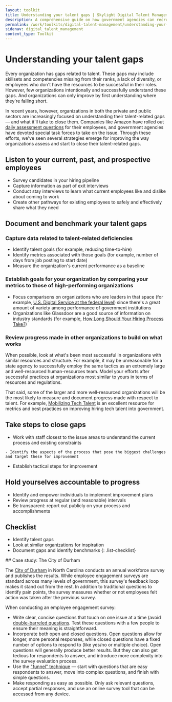```yaml
---
layout: toolkit
title: Understanding your talent gaps | Skylight Digital Talent Management Handbook
description: A comprehensive guide on how government agencies can recruit, hire, onboard, and retain digital talent.
permalink: /work/toolkits/digital-talent-management/understanding-your-talent-gaps/
sidenav: digital_talent_management
content_type: Toolkit
---
```


# Understanding your talent gaps

Every organization has gaps related to talent. These gaps may include skillsets and competencies missing from their ranks, a lack of diversity, or employees who don't have the resources to be successful in their roles. However, few organizations intentionally and successfully understand these gaps. And organizations can only improve by first understanding where they're falling short.

In recent years, however, organizations in both the private and public sectors are increasingly focused on understanding their talent-related gaps — and what it'll take to close them. Companies like Amazon have rolled out [daily assessment
questions](https://www.cnbc.com/2018/03/30/amazon-employee-reaction-to-hr-programs-connections-forte.html) for their employees, and government agencies have devoted special task forces to take on the issue. Through these efforts, we've seen several strategies emerge for improving the way organizations assess and start to close their talent-related gaps.

## Listen to your current, past, and prospective employees

- Survey candidates in your hiring pipeline
- Capture information as part of exit interviews
- Conduct stay interviews to learn what current employees like and dislike about coming to work
- Create other pathways for existing employees to safely and effectively share what they need

## Document and benchmark your talent gaps

### Capture data related to talent-related deficiencies

- Identify talent goals (for example, reducing time-to-hire)
- Identify metrics associated with those goals (for example, number of days from job posting to start date)
- Measure the organization's current performance as a baseline

### Establish goals for your organization by comparing your metrics to those of high-performing organizations

- Focus comparisons on organizations who are leaders in that space (for example, [U.S. Digital Service at the federal level](https://www.govloop.com/new-hiring-pilot-could-help-agencies-find-qualified-candidates-faster/)) since there's a great amount of variety among performance of government institutions
- Organizations like Glassdoor are a good source of information on industry standards (for example, [How Long Should Your Hiring Process Take?](https://www.glassdoor.com/blog/how-long-should-interviews-take/))

### Review progress made in other organizations to build on what works

When possible, look at what's been most successful in organizations with similar resources and structure. For example, it may be unreasonable for a state agency to successfully employ the same tactics as an extremely large and well-resourced human-resources team. Model your efforts after successful practices at organizations most similar to yours in terms of resources and regulations.

That said, some of the larger and more well-resourced organizations will be the most likely to measure and document progress made with respect to talent. For example, [Mobilizing Tech
Talent](https://ourpublicservice.org/wp-content/uploads/2018/09/Mobilizing_Tech_Talent-2018.09.26.pdf) is an excellent resource for metrics and best practices on improving
hiring tech talent into government.

## Take steps to close gaps

- Work with staff closest to the issue areas to understand the current process and existing constraints
<!--     - Consider producing a process map ([example](https://talentsum.com/wp-content/uploads/2015/04/candidate-journey-map.png)) to clearly identify the steps in a process and to ensure other stakeholders also have that visibility -->
    - Identify the aspects of the process that pose the biggest challenges and target these for improvement
- Establish tactical steps for improvement

## Hold yourselves accountable to progress

- Identify and empower individuals to implement improvement plans
- Review progress at regular (and reasonable) intervals
- Be transparent: report out publicly on your process and accomplishments

## Checklist

- Identify talent gaps
- Look at similar organizations for inspiration
- Document gaps and identify benchmarks
{: .list-checklist}

<div class="callout callout--case-study" markdown="1">
## Case study: The City of Durham

The [City of Durham](https://durhamnc.gov/) in North Carolina conducts an annual workforce survey and publishes the results. While employee engagement surveys are standard across many levels of government, this survey's feedback loop makes it stand out from the rest. In addition to traditional questions to identify pain points, the survey measures whether or not employees felt action was taken after the previous survey.

When conducting an employee engagement survey:

- Write clear, concise questions that touch on one issue at a time (avoid [double-barreled questions](https://en.wikipedia.org/wiki/Double-barreled_question). Test these questions with a few people to ensure their meaning is straightforward.
- Incorporate both open and closed questions. Open questions allow for longer, more personal responses, while closed questions have a fixed number of options to respond to (like yes/no or multiple choice). Open questions will generally produce better results. But they can also get tedious for respondents to answer, and introduce more complexity into the survey evaluation process.
- Use the ["funnel" technique](https://www.qualtrics.com/experience-management/research/question-sequence-flow-style/) — start with questions that are easy respondents to answer, move into complex questions, and finish with simple questions.
- Make responding as easy as possible. Only ask relevant questions, accept partial responses, and use an online survey tool that can be accessed from any device.
</div>
